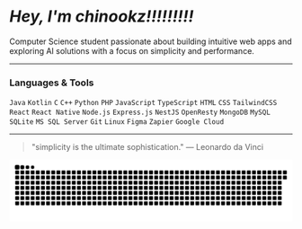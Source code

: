 <div align="left">

 # *Hey, I'm chinookz!!!!!!!!!*

<p>Computer Science student passionate about building intuitive web apps and exploring AI solutions with a focus on simplicity and performance.</p>

---

### Languages & Tools
`Java` `Kotlin` `C` `C++` `Python` `PHP` `JavaScript` `TypeScript`
`HTML` `CSS` `TailwindCSS` `React` `React Native` 
`Node.js` `Express.js` `NestJS` `OpenResty`
`MongoDB` `MySQL` `SQLite` `MS SQL Server`
`Git` `Linux` `Figma` `Zapier` `Google Cloud`

---


> "simplicity is the ultimate sophistication." — Leonardo da Vinci


<picture>
  <source media="(prefers-color-scheme: dark)" srcset="https://raw.githubusercontent.com/chin00kz/chin00kz/output/github-snake-dark.svg" />
  <source media="(prefers-color-scheme: light)" srcset="https://raw.githubusercontent.com/chin00kz/chin00kz/output/github-snake.svg" />
  <img alt="github-snake" src="https://raw.githubusercontent.com/chin00kz/chin00kz/output/github-snake.svg" />
</picture>




